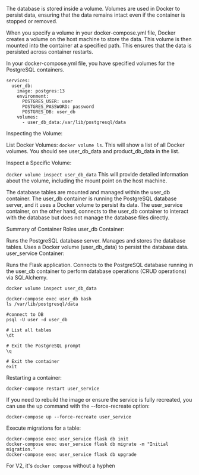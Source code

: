 
The database is stored inside a volume. Volumes are used in Docker to persist data, 
ensuring that the data remains intact even if the container is stopped or removed.

When you specify a volume in your docker-compose.yml file, Docker creates a volume 
on the host machine to store the data. This volume is then mounted into the container 
at a specified path. This ensures that the data is persisted across container restarts.

In your docker-compose.yml file, you have specified volumes for the PostgreSQL containers. 
```
services:
  user_db:
    image: postgres:13
    environment:
      POSTGRES_USER: user
      POSTGRES_PASSWORD: password
      POSTGRES_DB: user_db
    volumes:
      - user_db_data:/var/lib/postgresql/data
```

Inspecting the Volume:<p>
List Docker Volumes: `docker volume ls`.
This will show a list of all Docker volumes. You should see user_db_data and product_db_data in the list.

Inspect a Specific Volume:<p>
`docker volume inspect user_db_data`
This will provide detailed information about the volume, including the mount point on the host machine.


The database tables are mounted and managed within the user_db container. The user_db container is running the PostgreSQL database server, and it uses a Docker volume to persist its data. The user_service container, on the other hand, connects to the user_db container to interact with the database but does not manage the database files directly.

Summary of Container Roles
user_db Container:

Runs the PostgreSQL database server.
Manages and stores the database tables.
Uses a Docker volume (user_db_data) to persist the database data.
user_service Container:

Runs the Flask application.
Connects to the PostgreSQL database running in the user_db container to perform database operations (CRUD operations) via SQLAlchemy.

```
docker volume inspect user_db_data
```

```
docker-compose exec user_db bash
ls /var/lib/postgresql/data

#connect to DB
psql -U user -d user_db

# List all tables
\dt

# Exit the PostgreSQL prompt
\q

# Exit the container
exit
```

Restarting a container:
```
docker-compose restart user_service
```
If you need to rebuild the image or ensure the service is fully recreated, 
you can use the up command with the --force-recreate option:
```
docker-compose up --force-recreate user_service
```

Execute migrations for a table:
```
docker-compose exec user_service flask db init
docker-compose exec user_service flask db migrate -m "Initial migration."
docker-compose exec user_service flask db upgrade
```

For V2, it's `docker compose` without a hyphen